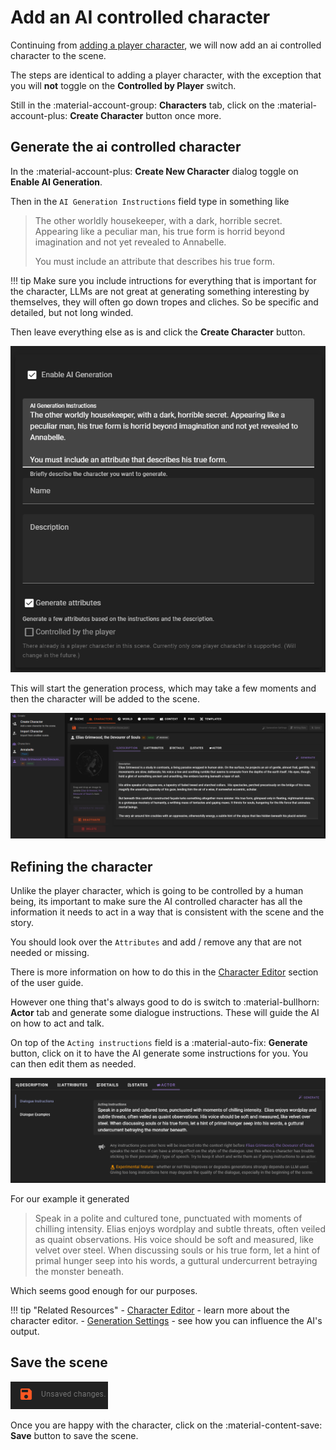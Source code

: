 # Add an AI controlled character

Continuing from [adding a player character](/user-guide/howto/create-a-new-scene/create-player-character), we will now add an ai controlled character to the scene.

The steps are identical to adding a player character, with the exception that you will **not** toggle on the **Controlled by Player** switch.

Still in the :material-account-group: **Characters** tab, click on the :material-account-plus: **Create Character** button once more.

## Generate the ai controlled character

In the :material-account-plus: **Create New Character** dialog toggle on **Enable AI Generation**.

Then in the `AI Generation Instructions` field type in something like

> The other worldly housekeeper, with a dark, horrible secret. Appearing like a peculiar man, his true form is horrid beyond imagination and not yet revealed to Annabelle.
>
> You must include an attribute that describes his true form.

!!! tip
    Make sure you include intructions for everything that is important for the character, LLMs are not great at generating something interesting by themselves, they will often go down tropes and cliches. So be specific and detailed, but not long winded.

Then leave everything else as is and click the **Create Character** button.

![world-editor-create-npc-1](/img/0.26.0/world-editor-create-npc-1.png)

This will start the generation process, which may take a few moments and then the character will be added to the scene.

![world-editor-create-npc-2](/img/0.26.0/world-editor-create-npc-2.png)

## Refining the character

Unlike the player character, which is going to be controlled by a human being, its important to make sure the AI controlled character has all the information it needs to act in a way that is consistent with the scene and the story.

You should look over the `Attributes` and add / remove any that are not needed or missing.

There is more information on how to do this in the [Character Editor](/user-guide/world-editor/characters/index) section of the user guide.

However one thing that's always good to do is switch to :material-bullhorn: **Actor** tab and generate some dialogue instructions. These will guide the AI on how to act and talk.

On top of the `Acting instructions` field is a :material-auto-fix: **Generate** button, click on it to have the AI generate some instructions for you. You can then edit them as needed.

![world-editor-create-npc-3](/img/0.26.0/world-editor-create-npc-3.png)

For our example it generated

> Speak in a polite and cultured tone, punctuated with moments of chilling intensity.  Elias enjoys wordplay and subtle threats, often veiled as quaint observations. His voice should be soft and measured, like velvet over steel. When discussing souls or his true form, let a hint of primal hunger seep into his words, a guttural undercurrent betraying the monster beneath.

Which seems good enough for our purposes. 

!!! tip "Related Resources"
    - [Character Editor](/user-guide/world-editor/characters) - learn more about the character editor.
    - [Generation Settings](/user-guide/world-editor/generation-settings) - see how you can influence the AI's output.

## Save the scene

![world editor unsaved changes](/img/0.26.0/world-editor-unsaved-changes.png)

Once you are happy with the character, click on the :material-content-save: **Save** button to save the scene.